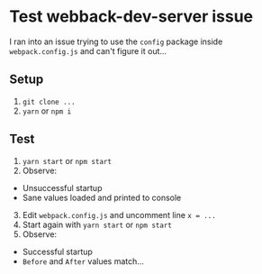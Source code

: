 # Test webback-dev-server issue

I ran into an issue trying to use the `config` package inside `webpack.config.js` and can't figure it out...

## Setup

1. `git clone ...`
2. `yarn` or `npm i`

## Test
1. `yarn start` or `npm start`
2. Observe:
  - Unsuccessful startup
  - Sane values loaded and printed to console
3. Edit `webpack.config.js` and uncomment line `x = ...`
4. Start again with `yarn start` or `npm start`
5. Observe:
  - Successful startup
  - `Before` and `After` values match... 